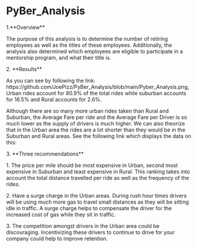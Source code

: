 # PyBer_Analysis
<p>1.**Overview**<p>
<p>The purpose of this analysis is to determine the number of retiring employees as well as the titles of these employees. Additionally, the analysis also determined which employees are eligible to participate in a mentorship program, and what their title is.<p>

<p>2. **Results**<p>
<p>As you can see by following the link: https://github.com/JoePizz/PyBer_Analysis/blob/main/Pyber_Analysis.png, Urban rides account for 80.9% of the total rides while suburban accounts for 16.5% and Rural accounts for 2.6%.<p>
<p>Although there are so many more urban rides taken than Rural and Suburban, the Average Fare per ride and the Average Fare per Driver is so much lower as the supply of drivers is much higher. We can also theorize that in the Urban area the rides are a lot shorter than they would be in the Suburban and Rural areas. See the following link which displays the data on this: <https://github.com/JoePizz/PyBer_Analysis/blob/main/Screen%20Shot%202021-10-25%20at%209.11.09%20AM.png><p>

<p>3. **Three recommendations**<p>
<p>1. The price per mile should be most expensive in Urban, second most expensive in Suburban and least expensive in Rural. This ranking takes into account the total distance travelled per ride as well as the frequency of the rides.<p>
<p>2. Have a surge charge in the Urban areas. During rush hour times drivers will be using much more gas to travel small distances as they will be sitting idle in traffic. A surge charge helps to compensate the driver for the increased cost of gas while they sit in traffic.<p>
<p>3. The competition amongst drivers in the Urban area could be discouraging. Incentivizing these drivers to continue to drive for your company could help to improve retention.<p>
